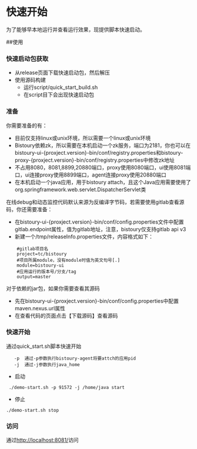 # 快速开始

为了能够早本地运行并查看运行效果，现提供脚本快速启动。

##使用

### 快速启动包获取

- 从release页面下载快速启动包，然后解压
- 使用源码构建
    - 运行script/quick_start_build.sh
    - 在script目下会出现快速启动包

### 准备

你需要准备的有：

- 目前仅支持linux或unix环境，所以需要一个linux或unix环境
- Bistoury依赖zk，所以需要在本机启动一个zk服务，端口为2181，你也可以在bistoury-ui-{proxject.version}-bin/conf/registry.properties和bistoury-proxy-{proxject.version}-bin/conf/registry.properties中修改zk地址
- 不占用8080，8081,8899,20880端口，proxy使用8080端口，ui使用8081端口，ui连接proxy使用8899端口，agent连接proxy使用20880端口
- 在本机启动一个java应用，用于bistoury attach，且这个Java应用需要使用了org.springframework.web.servlet.DispatcherServlet类

在线debug和动态监控代码默认来源为反编译字节码，若需要使用gitlab查看源码，你还需要准备：

- 在bistoury-ui-{proxject.version}-bin/conf/config.properties文件中配置gitlab.endpoint属性，值为gitlab地址，注意，bistoury仅支持gitlab api v3
- 新建一个/tmp/releaseInfo.properties文件，内容格式如下：
```properties
    #gitlab项目名
    project=tc/bistoury
    #项目所属module，没有module时值为英文句号[.]
    module=bistoury-ui
    #应用运行的版本号/分支/tag
    output=master
```

对于依赖的jar包，如果你需要查看其源码
- 先在bistoury-ui-{proxject.version}-bin/conf/config.properties中配置maven.nexus.url属性
- 在查看代码的页面点击【下载源码】查看源码

### 快速开始

通过quick_start.sh脚本快速开始
```sell
   -p  通过-p参数执行bistoury-agent将要attch的应用pid
   -j  通过-j参数执行java_home
```

- 启动

```jshelllanguage
 ./demo-start.sh -p 91572 -j /home/java start
```
- 停止

```jshelllanguage
./demo-start.sh stop
```

### 访问
通过[http://localhost:8081/](http://localhost:8081/)访问